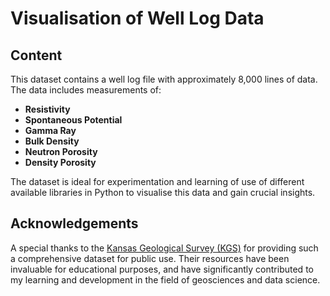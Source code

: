 # Visualisation of Well Log Data
## Content
This dataset contains a well log file with approximately 8,000 lines of data. The data includes measurements of:

- **Resistivity**
- **Spontaneous Potential**
- **Gamma Ray**
- **Bulk Density**
- **Neutron Porosity**
- **Density Porosity**

The dataset is ideal for experimentation and learning of use of different available libraries in Python to visualise this data and gain crucial insights.

## Acknowledgements
A special thanks to the [Kansas Geological Survey (KGS)](http://www.kgs.ku.edu/) for providing such a comprehensive dataset for public use. Their resources have been invaluable for educational purposes, and have significantly contributed to my learning and development in the field of geosciences and data science.
